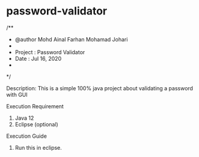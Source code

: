 # password-validator

/**
 * @author Mohd Ainal Farhan Mohamad Johari
 * 
 * Project : Password Validator
 * Date    : Jul 16, 2020
 * 
 */

Description: This is a simple 100% java project about validating a password with GUI

Execution Requirement
1. Java 12
2. Eclipse (optional)

Execution Guide
1. Run this in eclipse.
